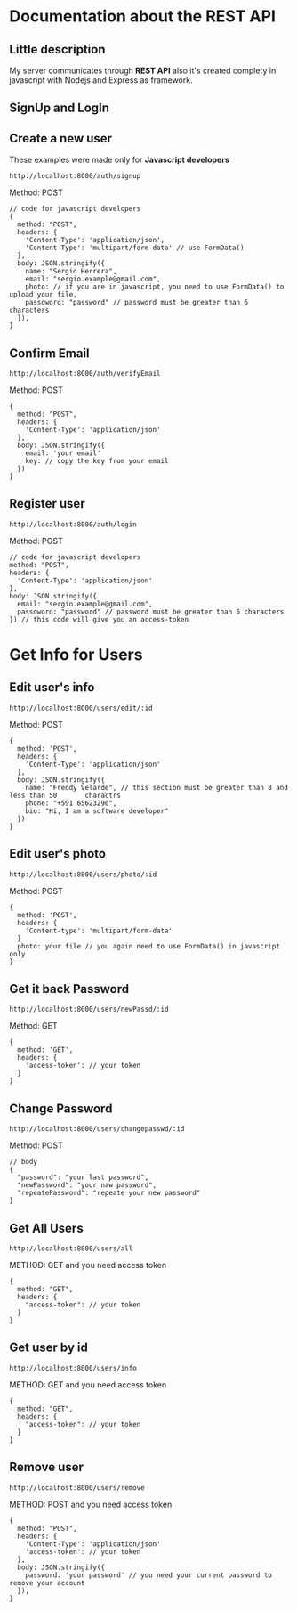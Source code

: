 # Documentation about the REST API

## Little description
My server communicates through **REST API** also it's created complety in javascript with Nodejs and Express as framework.

## SignUp and LogIn

## Create a new user

These examples were made only for **Javascript developers**

    http://localhost:8000/auth/signup 
    
Method: POST
    
    // code for javascript developers
    {
      method: "POST",
      headers: {
        'Content-Type': 'application/json',
        'Content-Type': 'multipart/form-data' // use FormData()        
      },
      body: JSON.stringify({
        name: "Sergio Herrera",
        email: "sergio.example@gmail.com",
        photo: // if you are in javascript, you need to use FormData() to upload your file,
        passoword: "password" // password must be greater than 6 characters
      }),
    }

## Confirm Email

    http://localhost:8000/auth/verifyEmail
    
Method: POST
    
    {
      method: "POST",
      headers: {
        'Content-Type': 'application/json'
      },
      body: JSON.stringify({
        email: 'your email'
        key: // copy the key from your email
      })  
    }
    

## Register user

    http://localhost:8000/auth/login 
    
Method: POST
    
    // code for javascript developers
    method: "POST",
    headers: {
      'Content-Type': 'application/json'
    },
    body: JSON.stringify({
      email: "sergio.example@gmail.com",
      passoword: "password" // password must be greater than 6 characters
    }) // this code will give you an access-token 


# Get Info for Users

## Edit user's info

    http://localhost:8000/users/edit/:id
    
Method: POST
    
    {
      method: 'POST',
      headers: {
        'Content-Type': 'application/json'        
      },
      body: JSON.stringify({
        name: "Freddy Velarde", // this section must be greater than 8 and less than 50       charactrs
        phone: "+591 65623290",
        bio: "Hi, I am a software developer" 
      })
    }
    

## Edit user's photo

    http://localhost:8000/users/photo/:id
    
Method: POST
    
    { 
      method: 'POST',
      headers: {
        'Content-type': 'multipart/form-data'
      }
      photo: your file // you again need to use FormData() in javascript only 
    }

## Get it back Password 

    http://localhost:8000/users/newPassd/:id
    
Method: GET

    {
      method: 'GET',
      headers: {
        'access-token': // your token
      }
    }    


## Change Password

    http://localhost:8000/users/changepasswd/:id
    
Method: POST
    
    // body
    {
      "password": "your last password",
      "newPassword": "your naw password",
      "repeatePassword": "repeate your new password"
    }

## Get All Users

    http://localhost:8000/users/all

METHOD: GET  and you need access token

    {
      method: "GET",
      headers: {
        "access-token": // your token
      }
    }

## Get user by id 

    http://localhost:8000/users/info

METHOD: GET  and you need access token

    {
      method: "GET",
      headers: {
        "access-token": // your token
      }
    }

## Remove user

    http://localhost:8000/users/remove

METHOD: POST  and you need access token

    {
      method: "POST",
      headers: {
        'Content-Type': 'application/json'
        'access-token': // your token
      },
      body: JSON.stringify({
        password: 'your password' // you need your current password to remove your account
      }),
    }

